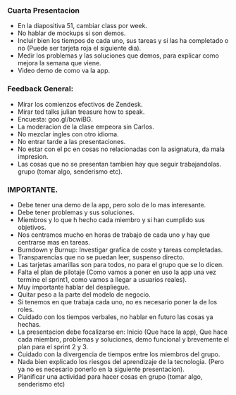 ### Cuarta Presentacion

* En la diapositiva 51, cambiar class por week.
* No hablar de mockups si son demos.
* Incluir bien los tiempos de cada uno, sus tareas y si las ha completado o no (Puede ser tarjeta roja el siguiente dia).
* Medir los problemas y las soluciones que demos, para explicar como mejora la semana que viene.
* Video demo de como va la app.

### Feedback General:
* Mirar los comienzos efectivos de Zendesk.
* Mirar ted talks julian treasure how to speak.
* Encuesta: goo.gl/bcwiBG.
* La moderacion de la clase empeora sin Carlos.
* No mezclar ingles con otro idioma.
* No entrar tarde a las presentaciones.
* No estar con el pc en cosas no relacionadas con la asignatura, da mala impresion.
* Las cosas que no se presentan tambien hay que seguir trabajandolas.
grupo (tomar algo, senderismo etc).

### IMPORTANTE.
* Debe tener una demo de la app, pero solo de lo mas interesante.
* Debe tener problemas y sus soluciones.
* Miembros y lo que h hecho cada miembro y si han cumplido sus objetivos.
* Nos centramos mucho en horas de trabajo de cada uno y hay que centrarse mas en tareas.
* Burndown y Burnup: Investigar grafica de coste y tareas completadas.
* Transparencias que no se puedan leer, suspenso directo.
* Las tarjetas amarillas son para todos, no para el grupo que se lo dicen.
* Falta el plan de pilotaje (Como vamos a poner en uso la app una vez termine el sprint1, como vamos a llegar a usuarios reales).
* Muy importante hablar del despliegue.
* Quitar peso a la parte del modelo de negocio.
* Si tenemos en que trabaja cada uno, no es necesario poner la de los roles.
* Cuidado con los tiempos verbales, no hablar en futuro las cosas ya hechas.
* La presentacion debe focalizarse en: Inicio (Que hace la app), Que hace cada miembro, problemas y soluciones, demo funcional y brevemente el plan para el sprint 2 y 3.
* Cuidado con la divergencia de tiempos entre los miembros del grupo.
* Nada bien explicado los riesgos del aprendizaje de la tecnologia. (Pero ya no es necesario ponerlo en la siguiente presentacion).
* Planificar una actividad para hacer cosas en grupo (tomar algo, senderismo etc)

